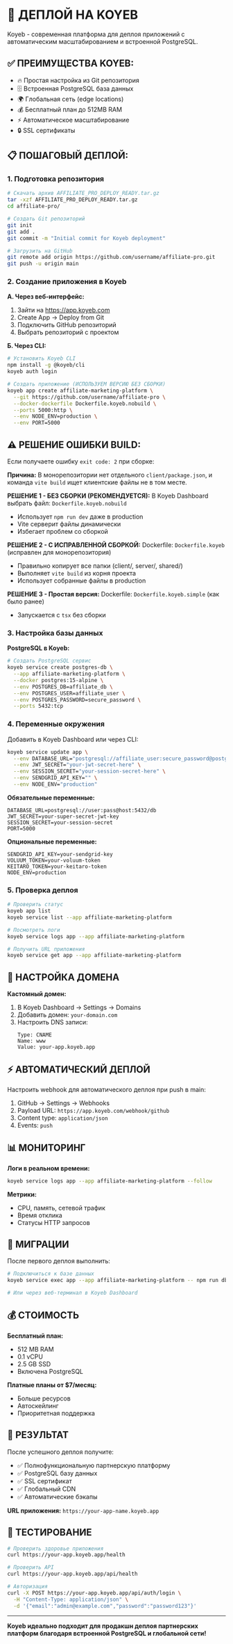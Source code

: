 # 🚀 ДЕПЛОЙ НА KOYEB

Koyeb - современная платформа для деплоя приложений с автоматическим масштабированием и встроенной PostgreSQL.

## ✅ ПРЕИМУЩЕСТВА KOYEB:

- 🔥 Простая настройка из Git репозитория
- 🗄️ Встроенная PostgreSQL база данных  
- 🌍 Глобальная сеть (edge locations)
- 💰 Бесплатный план до 512MB RAM
- ⚡ Автоматическое масштабирование
- 🔒 SSL сертификаты

## 📋 ПОШАГОВЫЙ ДЕПЛОЙ:

### 1. Подготовка репозитория
```bash
# Скачать архив AFFILIATE_PRO_DEPLOY_READY.tar.gz
tar -xzf AFFILIATE_PRO_DEPLOY_READY.tar.gz
cd affiliate-pro/

# Создать Git репозиторий
git init
git add .
git commit -m "Initial commit for Koyeb deployment"

# Загрузить на GitHub
git remote add origin https://github.com/username/affiliate-pro.git
git push -u origin main
```

### 2. Создание приложения в Koyeb

**А. Через веб-интерфейс:**
1. Зайти на https://app.koyeb.com
2. Create App → Deploy from Git
3. Подключить GitHub репозиторий
4. Выбрать репозиторий с проектом

**Б. Через CLI:**
```bash
# Установить Koyeb CLI
npm install -g @koyeb/cli
koyeb auth login

# Создать приложение (ИСПОЛЬЗУЕМ ВЕРСИЮ БЕЗ СБОРКИ)
koyeb app create affiliate-marketing-platform \
  --git https://github.com/username/affiliate-pro \
  --docker-dockerfile Dockerfile.koyeb.nobuild \
  --ports 5000:http \
  --env NODE_ENV=production \
  --env PORT=5000
```

## ⚠️ РЕШЕНИЕ ОШИБКИ BUILD:

Если получаете ошибку `exit code: 2` при сборке:

**Причина:** В монорепозитории нет отдельного `client/package.json`, и команда `vite build` ищет клиентские файлы не в том месте.

**РЕШЕНИЕ 1 - БЕЗ СБОРКИ (РЕКОМЕНДУЕТСЯ):**
В Koyeb Dashboard выбрать файл: `Dockerfile.koyeb.nobuild`
- Использует `npm run dev` даже в production
- Vite серверит файлы динамически
- Избегает проблем со сборкой

**РЕШЕНИЕ 2 - С ИСПРАВЛЕННОЙ СБОРКОЙ:**
Dockerfile: `Dockerfile.koyeb` (исправлен для монорепозитория)
- Правильно копирует все папки (client/, server/, shared/)
- Выполняет `vite build` из корня проекта
- Использует собранные файлы в production

**РЕШЕНИЕ 3 - Простая версия:**
Dockerfile: `Dockerfile.koyeb.simple` (как было ранее)
- Запускается с `tsx` без сборки

### 3. Настройка базы данных

**PostgreSQL в Koyeb:**
```bash
# Создать PostgreSQL сервис
koyeb service create postgres-db \
  --app affiliate-marketing-platform \
  --docker postgres:15-alpine \
  --env POSTGRES_DB=affiliate_db \
  --env POSTGRES_USER=affiliate_user \
  --env POSTGRES_PASSWORD=secure_password \
  --ports 5432:tcp
```

### 4. Переменные окружения

Добавить в Koyeb Dashboard или через CLI:

```bash
koyeb service update app \
  --env DATABASE_URL="postgresql://affiliate_user:secure_password@postgres-db:5432/affiliate_db" \
  --env JWT_SECRET="your-jwt-secret-here" \
  --env SESSION_SECRET="your-session-secret-here" \
  --env SENDGRID_API_KEY="" \
  --env NODE_ENV="production"
```

**Обязательные переменные:**
```
DATABASE_URL=postgresql://user:pass@host:5432/db
JWT_SECRET=your-super-secret-jwt-key  
SESSION_SECRET=your-session-secret
PORT=5000
```

**Опциональные переменные:**
```
SENDGRID_API_KEY=your-sendgrid-key
VOLUUM_TOKEN=your-voluum-token
KEITARO_TOKEN=your-keitaro-token
NODE_ENV=production
```

### 5. Проверка деплоя

```bash
# Проверить статус
koyeb app list
koyeb service list --app affiliate-marketing-platform

# Посмотреть логи
koyeb service logs app --app affiliate-marketing-platform

# Получить URL приложения
koyeb service get app --app affiliate-marketing-platform
```

## 🔧 НАСТРОЙКА ДОМЕНА

**Кастомный домен:**
1. В Koyeb Dashboard → Settings → Domains
2. Добавить домен: `your-domain.com`
3. Настроить DNS записи:
   ```
   Type: CNAME
   Name: www
   Value: your-app.koyeb.app
   ```

## ⚡ АВТОМАТИЧЕСКИЙ ДЕПЛОЙ

Настроить webhook для автоматического деплоя при push в main:

1. GitHub → Settings → Webhooks
2. Payload URL: `https://app.koyeb.com/webhook/github`
3. Content type: `application/json`
4. Events: `push`

## 📊 МОНИТОРИНГ

**Логи в реальном времени:**
```bash
koyeb service logs app --app affiliate-marketing-platform --follow
```

**Метрики:**
- CPU, память, сетевой трафик
- Время отклика
- Статусы HTTP запросов

## 🔄 МИГРАЦИИ

После первого деплоя выполнить:
```bash
# Подключиться к базе данных
koyeb service exec app --app affiliate-marketing-platform -- npm run db:push

# Или через веб-терминал в Koyeb Dashboard
```

## 💰 СТОИМОСТЬ

**Бесплатный план:**
- 512 MB RAM
- 0.1 vCPU
- 2.5 GB SSD
- Включена PostgreSQL

**Платные планы от $7/месяц:**
- Больше ресурсов
- Автоскейлинг
- Приоритетная поддержка

## 🎯 РЕЗУЛЬТАТ

После успешного деплоя получите:
- ✅ Полнофункциональную партнерскую платформу
- ✅ PostgreSQL базу данных
- ✅ SSL сертификат
- ✅ Глобальный CDN
- ✅ Автоматические бэкапы

**URL приложения:** `https://your-app-name.koyeb.app`

## 🔧 ТЕСТИРОВАНИЕ

```bash
# Проверить здоровье приложения
curl https://your-app.koyeb.app/health

# Проверить API
curl https://your-app.koyeb.app/api/health

# Авторизация
curl -X POST https://your-app.koyeb.app/api/auth/login \
  -H "Content-Type: application/json" \
  -d '{"email":"admin@example.com","password":"password123"}'
```

---

**Koyeb идеально подходит для продакшн деплоя партнерских платформ благодаря встроенной PostgreSQL и глобальной сети!**